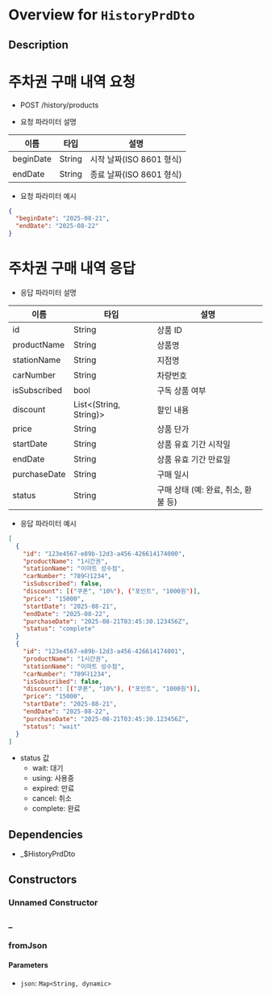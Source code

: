 # Overview for `HistoryPrdDto`

## Description

# 주차권 구매 내역 요청

 - POST /history/products

 - 요청 파라미터 설명

 |이름|타입|설명|
 |-|-|-|
 |beginDate|String|시작 날짜(ISO 8601 형식)|
 |endDate|String|종료 날짜(ISO 8601 형식)|

 - 요청 파라미터 예시

 ```json
 {
   "beginDate": "2025-08-21",
   "endDate": "2025-08-22"
 }
 ```

 # 주차권 구매 내역 응답

 - 응답 파라미터 설명

 |이름|타입|설명|
 |-|-|-|
 |id|String|상품 ID|
 |productName|String|상품명|
 |stationName|String|지점명|
 |carNumber|String|차량번호|
 |isSubscribed|bool|구독 상품 여부|
 |discount|List<(String, String)>|할인 내용|
 |price|String|상품 단가|
 |startDate|String|상품 유효 기간 시작일|
 |endDate|String|상품 유효 기간 만료일|
 |purchaseDate|String|구매 일시|
 |status|String|구매 상태 (예: 완료, 취소, 환불 등)|

 - 응답 파라미터 예시

 ```json
 [
   {
     "id": "123e4567-e89b-12d3-a456-426614174000",
     "productName": "1시간권",
     "stationName": "이마트 성수점",
     "carNumber": "789다1234",
     "isSubscribed": false,
     "discount": [("쿠폰", "10%"), ("포인트", "1000원")],
     "price": "15000",
     "startDate": "2025-08-21",
     "endDate": "2025-08-22",
     "purchaseDate": "2025-08-21T03:45:30.123456Z",
     "status": "complete"
   }
   {
     "id": "123e4567-e89b-12d3-a456-426614174001",
     "productName": "1시간권",
     "stationName": "이마트 성수점",
     "carNumber": "789다1234",
     "isSubscribed": false,
     "discount": [("쿠폰", "10%"), ("포인트", "1000원")],
     "price": "15000",
     "startDate": "2025-08-21",
     "endDate": "2025-08-22",
     "purchaseDate": "2025-08-21T03:45:30.123456Z",
     "status": "wait"
   }
 ]
 ```

 - status 값
   - wait: 대기
   - using: 사용중
   - expired: 만료
   - cancel: 취소
   - complete: 완료

## Dependencies

- _$HistoryPrdDto

## Constructors

### Unnamed Constructor


### _


### fromJson


#### Parameters

- `json`: `Map<String, dynamic>`
